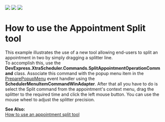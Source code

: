 <!-- default badges list -->
![](https://img.shields.io/endpoint?url=https://codecentral.devexpress.com/api/v1/VersionRange/128636404/15.2.4%2B)
[![](https://img.shields.io/badge/Open_in_DevExpress_Support_Center-FF7200?style=flat-square&logo=DevExpress&logoColor=white)](https://supportcenter.devexpress.com/ticket/details/T926888)
[![](https://img.shields.io/badge/📖_How_to_use_DevExpress_Examples-e9f6fc?style=flat-square)](https://docs.devexpress.com/GeneralInformation/403183)
<!-- default badges end -->
# How to use the Appointment Split tool


<p>This example illustrates the use of a new tool allowing end-users to split an appointment in two by simply dragging a splitter line. <br />
To accomplish this, use the <strong>DevExpress.XtraScheduler.Commands.SplitAppointmentOperationCommand</strong> class. Associate this command with the popup menu item in the <a href="http://documentation.devexpress.com/#WindowsForms/DevExpressXtraSchedulerSchedulerControl_PreparePopupMenutopic">PreparePopupMenu</a> event handler using the <strong>SchedulerMenuItemCommandWinAdapter</strong>. After that all you have to do is select the Split command from the appointment's context menu, drag the splitter to the required time and click the left mouse button. You can use the mouse wheel to adjust the splitter precision.</p><p><strong>See Also:</strong><br />
<a href="https://www.devexpress.com/Support/Center/p/K18126">How to use an appointment split tool</a></p>

<br/>



